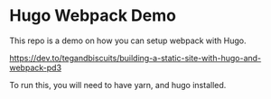 # Hugo Webpack Demo

This repo is a demo on how you can setup webpack with Hugo.

https://dev.to/tegandbiscuits/building-a-static-site-with-hugo-and-webpack-pd3

To run this, you will need to have yarn, and hugo installed.
